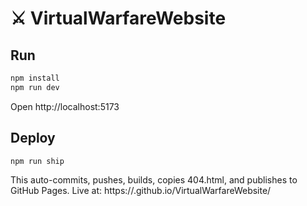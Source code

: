 # ⚔️ VirtualWarfareWebsite

## Run
```bash
npm install
npm run dev
```
Open http://localhost:5173

## Deploy
```bash
npm run ship
```
This auto-commits, pushes, builds, copies 404.html, and publishes to GitHub Pages.
Live at: https://<username>.github.io/VirtualWarfareWebsite/
